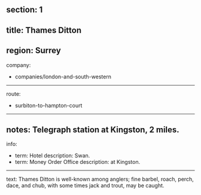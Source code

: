 section: 1
----
title: Thames Ditton
----
region: Surrey
----
company:
- companies/london-and-south-western
----
route:
- surbiton-to-hampton-court
----
notes: Telegraph station at Kingston, 2 miles.
----
info:
- term: Hotel
  description: Swan.
- term: Money Order Office
  description: at Kingston.
----
text: Thames Ditton is well-known among anglers; fine barbel, roach, perch, dace, and chub, with some times jack and trout, may be caught.
